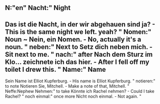 N:"en"
Nacht:"
Night
-
Das ist die Nacht, in der wir abgehauen sind ja? - This is the same night we left. yeah?
"
Nomen:"
Noun
~
Nein, ein Nomen. - No, actually it's a noun.
"
neben:"
Next to
Setz dich neben mich. - Sit next to me.
"
nach:"
after
Nach dem Sturz im Klo... zeichnete ich das hier. - After I fell off my toilet I drew this.
"
Name:"
Name
-
Sein Name ist Elliot Kupferburg. - His name is Elliot Kupferburg.
"
notieren:"
to note
Notieren Sie, Mitchell. - Make a note of that, Mitchell.
"
Neffe:Nephew
Nehmen:"
to take
Könnte ich Rachel nehmen? - Could I take Rachel?
"
noch einmal:"
once more
Nicht noch einmal. - Not again.
"
